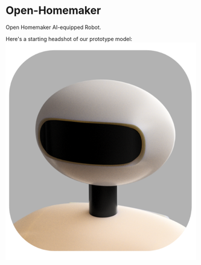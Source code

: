 # Open-Homemaker
Open Homemaker AI-equipped Robot.


Here's a starting headshot of our prototype model:
 ![Prototype Headshot](doc/headshot_small.png)